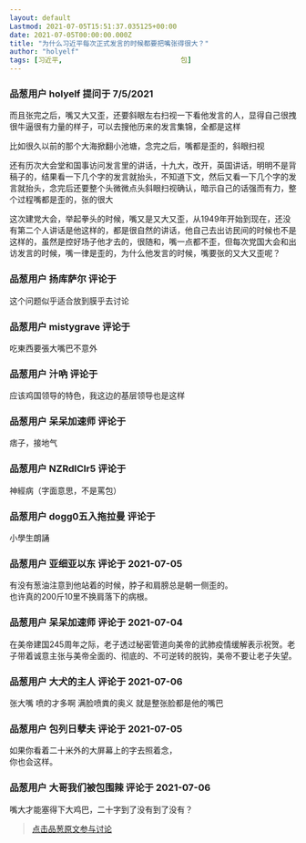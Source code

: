 ```yaml
---
layout: default
Lastmod: 2021-07-05T15:51:37.035125+00:00
date: 2021-07-05T00:00:00.000Z
title: "为什么习近平每次正式发言的时候都要把嘴张得很大？"
author: "holyelf"
tags: [习近平,								包]
---
```



### 品葱用户 **holyelf** 提问于 7/5/2021
    
而且张完之后，嘴又大又歪，还要斜眼左右扫视一下看他发言的人，显得自己很拽很牛逼很有力量的样子，可以去搜他历来的发言集锦，全都是这样  
  
比如很久以前的那个大海掀翻小池塘，念完之后，嘴都是歪的，斜眼扫视  
  
还有历次大会堂和国事访问发言里的讲话，十九大，改开，英国讲话，明明不是背稿子的，结果看一下几个字的发言就抬头，不知道下文，然后又看一下几个字的发言就抬头，念完后还要整个头微微点头斜眼扫视确认，暗示自己的话强而有力，整个过程嘴都是歪的，张的很大  
  
这次建党大会，举起拳头的时候，嘴又是又大又歪，从1949年开始到现在，还没有第二个人讲话是他这样的，都是很自然的讲话，他自己去出访民间的时候也不是这样的，虽然是控好场子他才去的，很随和，嘴一点都不歪，但每次党国大会和出访发言的时候，嘴一律是歪的，为什么他发言的时候，嘴要张的又大又歪呢？
    
                

### 品葱用户 **扬库萨尔** 评论于 
        
这个问题似乎适合放到膜乎去讨论
        
                

### 品葱用户 **mistygrave** 评论于 
        
吃東西要張大嘴巴不意外
        
                

### 品葱用户 **汁吶** 评论于 
        
应该鸡国领导的特色，我这边的基层领导也是这样
        
                

### 品葱用户 **呆呆加速师** 评论于 
        
痞子，接地气
        
                

### 品葱用户 **NZRdlClr5** 评论于 
        
神經病（字面意思，不是罵包）
        
                

### 品葱用户 **dogg0五入拖拉曼** 评论于 
        
小學生朗誦
        
                

### 品葱用户 **亚细亚以东** 评论于 2021-07-05
        
有没有葱油注意到他站着的时候，脖子和肩膀总是朝一侧歪的。  
也许真的200斤10里不换肩落下的病根。
        
                

### 品葱用户 **呆呆加速师** 评论于 2021-07-04
        
在美帝建国245周年之际，老子透过秘密管道向美帝的武肺疫情缓解表示祝贺。老子带着诚意主张与美帝全面的、彻底的、不可逆转的脱钩，美帝不要让老子失望。
        
                

### 品葱用户 **大犬的主人** 评论于 2021-07-06
        
张大嘴 喷的才多啊 满脸喷粪的奥义 就是整张脸都是他的嘴巴
        
                

### 品葱用户 **包列日孽夫** 评论于 2021-07-05
        
如果你看着二十米外的大屏幕上的字去照着念，  
你也会这样。
        
                

### 品葱用户 **大哥我们被包围辣** 评论于 2021-07-06
        
嘴大才能塞得下大鸡巴，二十字到了没有到了没有？
        
                





> [点击品葱原文参与讨论](https://pincong.rocks/question/39976)

